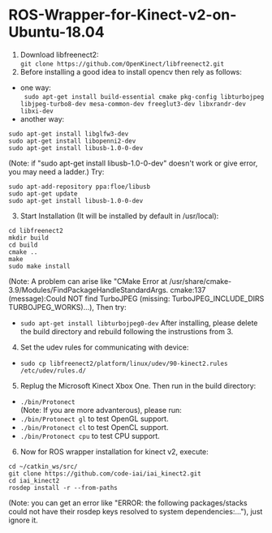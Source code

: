 # ROS-Wrapper-for-Kinect-v2-on-Ubuntu-18.04
1. Download libfreenect2:<br>
`git clone https://github.com/OpenKinect/libfreenect2.git`
2. Before installing a good idea to install opencv then rely as follows:
- one way: <br>
` sudo apt-get install build-essential cmake pkg-config libturbojpeg libjpeg-turbo8-dev mesa-common-dev freeglut3-dev libxrandr-dev libxi-dev`
- another way:
```
sudo apt-get install libglfw3-dev
sudo apt-get install libopenni2-dev
sudo apt-get install libusb-1.0-0-dev
```
(Note: if "sudo apt-get install libusb-1.0-0-dev" doesn't work or give error, you may need a ladder.) Try:
```
sudo apt-add-repository ppa:floe/libusb
sudo apt-get update
sudo apt-get install libusb-1.0-0-dev
```
3. Start Installation (It will be installed by default in /usr/local):
```
cd libfreenect2
mkdir build 
cd build
cmake ..
make
sudo make install
```
(Note: A problem can arise like "CMake Error at /usr/share/cmake-3.9/Modules/FindPackageHandleStandardArgs. cmake:137 (message):Could NOT find TurboJPEG (missing: TurboJPEG_INCLUDE_DIRS TURBOJPEG_WORKS)...), Then try:
- `sudo apt-get install libturbojpeg0-dev`
After installing, please delete the build directory and rebuild following the instrustions from 3.
4. Set the udev rules for communicating with device:
- `sudo cp libfreenect2/platform/linux/udev/90-kinect2.rules /etc/udev/rules.d/`
5. Replug the Microsoft Kinect Xbox One. Then run in the build directory:
- `./bin/Protonect` <br>
(Note: If you are more advanterous), please run:
- `./bin/Protonect gl` to test OpenGL support.
- `./bin/Protonect cl` to test OpenCL support.
- `./bin/Protonect cpu` to test CPU support.
6. Now for ROS wrapper installation for kinect v2, execute:
```
cd ~/catkin_ws/src/
git clone https://github.com/code-iai/iai_kinect2.git
cd iai_kinect2
rosdep install -r --from-paths 
```
(Note: you can get an error like "ERROR: the following packages/stacks could not have their rosdep keys resolved to system dependencies:..."), just ignore it.









